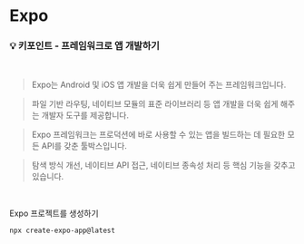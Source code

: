 # Expo

### 💡 키포인트 - 프레임워크로 앱 개발하기

<br/>

> Expo는 Android 및 iOS 앱 개발을 더욱 쉽게 만들어 주는 프레임워크입니다.

> 파일 기반 라우팅, 네이티브 모듈의 표준 라이브러리 등 앱 개발을 더욱 쉽게 해주는 개발자 도구를 제공합니다.

> Expo 프레임워크는 프로덕션에 바로 사용할 수 있는 앱을 빌드하는 데 필요한 모든 API를 갖춘 툴박스입니다.

> 탐색 방식 개선, 네이티브 API 접근, 네이티브 종속성 처리 등 핵심 기능을 갖추고 있습니다.

<br/>

Expo 프로젝트를 생성하기
```
npx create-expo-app@latest
```